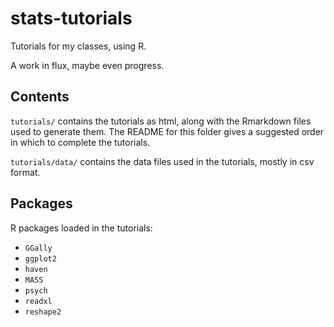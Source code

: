 # stats-tutorials

Tutorials for my classes, using R.

A work in flux, maybe even progress.

## Contents

`tutorials/` contains the tutorials as html, along with the Rmarkdown files used to generate them. The README for this folder gives a suggested order in which to complete the tutorials.

`tutorials/data/` contains the data files used in the tutorials, mostly in csv format.

## Packages

R packages loaded in the tutorials:

* `GGally`
* `ggplot2`
* `haven`
* `MASS`
* `psych`
* `readxl`
* `reshape2`
